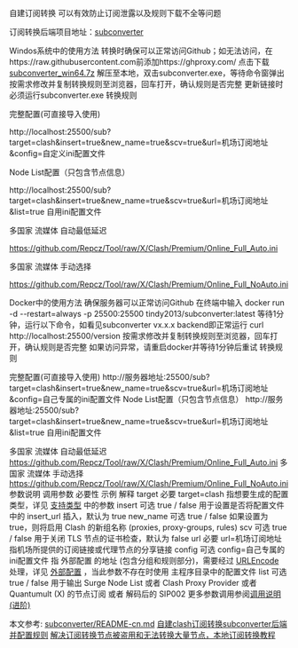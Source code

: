 自建订阅转换
可以有效防止订阅泄露以及规则下载不全等问题

订阅转换后端项目地址：[subconverter](https://github.com/tindy2013/subconverter)

Windos系统中的使用方法
转换时确保可以正常访问Github；如无法访问，在https://raw.githubusercontent.com前添加https://ghproxy.com/
点击下载[subconverter_win64.7z](https://github.com/tindy2013/subconverter/releases/download/v0.8.1/subconverter_win64.7z)
解压至本地，双击subconverter.exe，等待命令窗弹出
按需求修改并复制转换规则至浏览器，回车打开，确认规则是否完整
更新链接时必须运行subconverter.exe
转换规则

完整配置(可直接导入使用)

http://localhost:25500/sub?target=clash&insert=true&new_name=true&scv=true&url=机场订阅地址&config=自定义ini配置文件

Node List配置（只包含节点信息）

http://localhost:25500/sub?target=clash&insert=true&new_name=true&scv=true&url=机场订阅地址&list=true
自用ini配置文件

多国家 流媒体 自动最低延迟

https://github.com/Repcz/Tool/raw/X/Clash/Premium/Online_Full_Auto.ini

多国家 流媒体 手动选择

https://github.com/Repcz/Tool/raw/X/Clash/Premium/Online_Full_NoAuto.ini


Docker中的使用方法
确保服务器可以正常访问Github
在终端中输入
docker run -d --restart=always -p 25500:25500 tindy2013/subconverter:latest
等待1分钟，运行以下命令，如看见subconverter vx.x.x backend即正常运行
curl http://localhost:25500/version
按需求修改并复制转换规则至浏览器，回车打开，确认规则是否完整
如果访问异常，请重启docker并等待1分钟后重试
转换规则

完整配置(可直接导入使用)
http://服务器地址:25500/sub?target=clash&insert=true&new_name=true&scv=true&url=机场订阅地址&config=自己专属的ini配置文件
Node List配置（只包含节点信息）
http://服务器地址:25500/sub?target=clash&insert=true&new_name=true&scv=true&url=机场订阅地址&list=true
自用ini配置文件

多国家 流媒体 自动最低延迟
https://github.com/Repcz/Tool/raw/X/Clash/Premium/Online_Full_Auto.ini
多国家 流媒体 手动选择
https://github.com/Repcz/Tool/raw/X/Clash/Premium/Online_Full_NoAuto.ini
参数说明
调用参数	必要性	示例	解释
target	必要	target=clash	指想要生成的配置类型，详见 [支持类型](https://github.com/Repcz/Tool/tree/0bd8de4ce9f765fd04a94fe7d150bf4bcc440944/subconverter#%E6%94%AF%E6%8C%81%E7%B1%BB%E5%9E%8B) 中的参数
insert	可选	true / false	用于设置是否将配置文件中的 insert_url 插入，默认为 true
new_name	可选	true / false	如果设置为 true，则将启用 Clash 的新组名称 (proxies, proxy-groups, rules)
scv	可选	true / false	用于关闭 TLS 节点的证书检查，默认为 false
url	必要	url=机场订阅地址	指机场所提供的订阅链接或代理节点的分享链接
config	可选	config=自己专属的ini配置文件	指 外部配置 的地址 (包含分组和规则部分)，需要经过 [URLEncode](https://www.urlencoder.org/) 处理，详见 [外部配置](https://github.com/tindy2013/subconverter/blob/master/README-cn.md#%E5%A4%96%E9%83%A8%E9%85%8D%E7%BD%AE) ，当此参数不存在时使用 主程序目录中的配置文件
list	可选	true / false	用于输出 Surge Node List 或者 Clash Proxy Provider 或者 Quantumult (X) 的节点订阅 或者 解码后的 SIP002
更多参数调用参阅[调用说明 (进阶)](https://github.com/tindy2013/subconverter/blob/master/README-cn.md#%E8%B0%83%E7%94%A8%E8%AF%B4%E6%98%8E-%E8%BF%9B%E9%98%B6)

本文参考:
[subconverter/README-cn.md](https://github.com/tindy2013/subconverter/blob/master/README-cn.md#subconverter)
[自建clash订阅转换subconverter后端并配置规则](https://s1oz.github.io/post/zi-jian-clash-ding-yue-zhuan-huan-hou-duan-bing-pei-zhi-gui-ze/)
[解决订阅转换节点被盗用和无法转换大量节点，本地订阅转换教程](https://www.youtube.com/watch?v=UxvjT_nHLo4)
